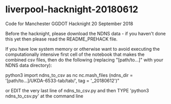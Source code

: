 # liverpool-hacknight-20180612
Code for Manchester GGDOT Hacknight 20 September 2018

Before the hacknight, please download the NDNS data - if you haven't done this yet then please read the README_PREHACK file.

If you have low system memory or otherwise want to avoid executing the computationally intensive first cell of the notebook that makes the combined csv files, then do the following (replacing "[path/to...]" with your NDNS data directory):

python3
import ndns_to_csv as nc
nc.mash_files  (ndns_dir  =  '[path/to...]/UKDA-6533-tab/tab/', tag  =  '_20180612')"

or EDIT the very last line of ndns_to_csv.py and then TYPE 'python3 ndns_to_csv.py' at the command line

